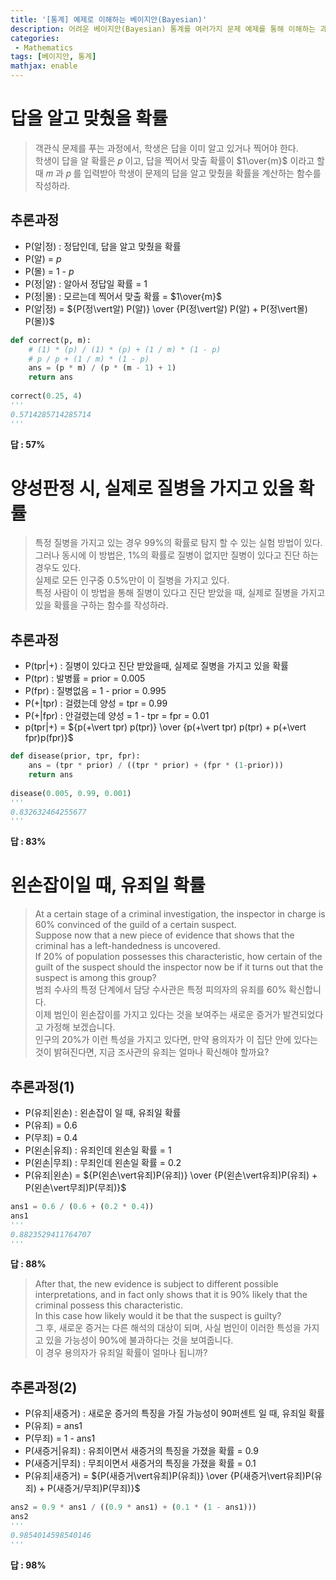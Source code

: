```yaml
---
title: '[통계] 예제로 이해하는 베이지안(Bayesian)'
description: 어려운 베이지안(Bayesian) 통계를 여러가지 문제 예제를 통해 이해하는 과정
categories:
 - Mathematics
tags: [베이지안, 통계]
mathjax: enable
---
```


# 답을 알고 맞췄을 확률
> 객관식 문제를 푸는 과정에서, 학생은 답을 이미 알고 있거나 찍어야 한다.<br>
학생이 답을 알 확률은  𝑝 이고, 답을 찍어서 맞출 확률이  $1\over{m}$  이라고 할 때  𝑚 과  𝑝 를 입력받아 학생이 문제의 답을 알고 맞췄을 확률을 계산하는 함수를 작성하라.

## 추론과정
- P(알$\vert$정) : 정답인데, 답을 알고 맞췄을 확률
- P(알) = $p$
- P(몰) = 1 - $p$
- P(정$\vert$알) : 알아서 정답일 확률 = 1
- P(정$\vert$몰) : 모르는데 찍어서 맞출 확률 = $1\over{m}$
- P(알$\vert$정) = ${P(정\vert알) P(알)} \over {P(정\vert알) P(알) + P(정\vert몰) P(몰)}$

```python
def correct(p, m):
    # (1) * (p) / (1) * (p) + (1 / m) * (1 - p)
    # p / p + (1 / m) * (1 - p)
    ans = (p * m) / (p * (m - 1) + 1)
    return ans
    
correct(0.25, 4)
'''
0.5714285714285714
'''
```

**답 : 57%**

# 양성판정 시, 실제로 질병을 가지고 있을 확률

> 특정 질병을 가지고 있는 경우 99%의 확률로 탐지 할 수 있는 실험 방법이 있다.<br>
그러나 동시에 이 방법은, 1%의 확률로 질병이 없지만 질병이 있다고 진단 하는 경우도 있다.<br>
실제로 모든 인구중 0.5%만이 이 질병을 가지고 있다.<br>
특정 사람이 이 방법을 통해 질병이 있다고 진단 받았을 때, 실제로 질병을 가지고 있을 확률을 구하는 함수를 작성하라.

## 추론과정

- P(tpr$\vert$+) : 질병이 있다고 진단 받았을때, 실제로 질병을 가지고 있을 확률
- P(tpr) : 발병률 = prior = 0.005
- P(fpr) : 질병없음 = 1 - prior = 0.995
- P(+$\vert$tpr) : 걸렸는데 양성 = tpr = 0.99
- P(+$\vert$fpr) : 안걸렸는데 양성 = 1 - tpr = fpr = 0.01 
- p(tpr$\vert$+) = ${p(+\vert tpr) p(tpr)} \over {p(+\vert tpr) p(tpr) + p(+\vert fpr)p(fpr)}$ 

```python
def disease(prior, tpr, fpr):
    ans = (tpr * prior) / ((tpr * prior) + (fpr * (1-prior)))
    return ans
    
disease(0.005, 0.99, 0.001)
'''
0.832632464255677
'''
```

**답 : 83%**

# 왼손잡이일 때, 유죄일 확률
> At a certain stage of a criminal investigation, the inspector in charge is 60% convinced of the guild of a certain suspect.<br>
Suppose now that a new piece of evidence that shows that the criminal has a left-handedness is uncovered.<br>
If 20% of population possesses this characteristic, how certain of the guilt of the suspect should the inspector now be if it turns out that the suspect is among this group?<br>
범죄 수사의 특정 단계에서 담당 수사관은 특정 피의자의 유죄를 60% 확신합니다.<br>
이제 범인이 왼손잡이를 가지고 있다는 것을 보여주는 새로운 증거가 발견되었다고 가정해 보겠습니다.<br>
인구의 20%가 이런 특성을 가지고 있다면, 만약 용의자가 이 집단 안에 있다는 것이 밝혀진다면, 지금 조사관의 유죄는 얼마나 확신해야 할까요?

## 추론과정(1)
- P(유죄$\vert$왼손) : 왼손잡이 일 때, 유죄일 확률
- P(유죄) = 0.6
- P(무죄) = 0.4
- P(왼손$\vert$유죄) : 유죄인데 왼손일 확률 = 1
- P(왼손$\vert$무죄) : 무죄인데 왼손일 확률 = 0.2
- P(유죄$\vert$왼손) = ${P(왼손\vert유죄)P(유죄)} \over {P(왼손\vert유죄)P(유죄) + P(왼손\vert무죄)P(무죄)}$

```python
ans1 = 0.6 / (0.6 + (0.2 * 0.4))
ans1
'''
0.8823529411764707
'''
```

**답 : 88%**

> After that, the new evidence is subject to different possible interpretations, and in fact only shows that it is 90% likely that the criminal possess this characteristic.<br>
In this case how likely would it be that the suspect is guilty?<br>
그 후, 새로운 증거는 다른 해석의 대상이 되며, 사실 범인이 이러한 특성을 가지고 있을 가능성이 90%에 불과하다는 것을 보여줍니다.<br>
이 경우 용의자가 유죄일 확률이 얼마나 됩니까?

## 추론과정(2)
- P(유죄$\vert$새증거) : 새로운 증거의 특징을 가질 가능성이 90퍼센트 일 때, 유죄일 확률
- P(유죄) = ans1
- P(무죄) = 1 - ans1
- P(새증거$\vert$유죄) : 유죄이면서 새증거의 특징을 가졌을 확률 = 0.9
- P(새증거$\vert$무죄) : 무죄이면서 새증거의 특징을 가졌을 확률 = 0.1
- P(유죄$\vert$새증거) = ${P(새증거\vert유죄)P(유죄)} \over {P(새증거\vert유죄)P(유죄) + P(새증거/무죄)P(무죄)}$

```python
ans2 = 0.9 * ans1 / ((0.9 * ans1) + (0.1 * (1 - ans1)))
ans2
'''
0.9854014598540146
'''
```

**답 : 98%**